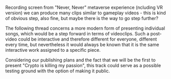 Recording screen from "Never, Never" metaverse experience (ncluding VR version) we can produce many clips similar to gameplay videos - this is kind of obvious step, also fine, but maybe there is the way to go step further?

The following thread concerns a more modern form of presenting individual songs, which would be a step forward in terms of videoclips. Such a post-video could be interactive and therefore different for everyone, different every time, but nevertheless it would always be known that it is the same interactive work assigned to a specific piece.

Considering our publishing plans and the fact that we will be the first to present "Crypto is killing my passion", this track could serve as a possible testing ground with the option of making it public.
